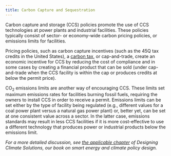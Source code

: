 ```yaml
---
title: Carbon Capture and Sequestration
---
```

Carbon capture and storage (CCS) policies promote the use of CCS technologies at power plants and industrial facilities.  These policies typically consist of sector- or economy-wide carbon pricing policies, or emissions limits for facilities.

Pricing policies, such as carbon capture incentives (such as the 45Q tax credits in the United States), a [carbon tax](carbon-tax), or cap-and-trade, create an economic incentive for CCS by reducing the cost of compliance and in some cases by creating a financial product that can be sold (under cap-and-trade when the CCS facility is within the cap or produces credits at below the permit price).

CO<sub>2</sub> emissions limits are another way of encouraging CCS.  These limits set maximum emissions rates for facilities burning fossil fuels, requiring the owners to install CCS in order to receive a permit.  Emissions limits can be set either by the type of facility being regulated (e.g., different values for a coal power plant versus a natural gas power plant) or, better yet, can be set at one consistent value across a sector.  In the latter case, emissions standards may result in less CCS facilities if it is more cost-effective to use a different technology that produces power or industrial products below the emissions limit.

*For a more detailed discussion, see [the applicable chapter](/dcs/policies-for-a-post-2050-world/) of Designing Climate Solutions, our book on smart energy and climate policy design.*
